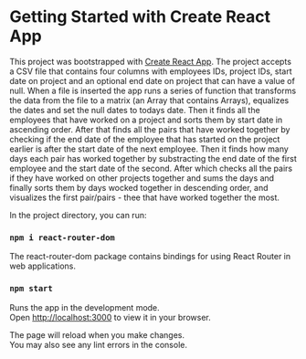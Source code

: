 # Getting Started with Create React App

This project was bootstrapped with [Create React App](https://github.com/facebook/create-react-app).
The project accepts a CSV file that contains four columns with employees IDs, project IDs, start date on project and an optional end date on project that can have a value of null. When a file is inserted the app runs a series of function that transforms the data from the file to a matrix (an Array that contains Arrays), equalizes the dates and set the null dates to todays date. Then it finds all the employees that have worked on a project and sorts them by start date in ascending order. After that finds all the pairs that have worked together by checking if the end date of the employee that has started on the project earlier is after the start date of the next employee. Then it finds how many days each pair has worked together by substracting the end date of the first employee and the start date of the second. After which checks all the pairs if they have worked on other projects together and sums the days and finally sorts them by days wocked together in descending order, and visualizes the first pair/pairs - thee that have worked together the most.  

In the project directory, you can run:

### `npm i react-router-dom`

The react-router-dom package contains bindings for using React Router in web applications.

### `npm start`

Runs the app in the development mode.\
Open [http://localhost:3000](http://localhost:3000) to view it in your browser.

The page will reload when you make changes.\
You may also see any lint errors in the console.